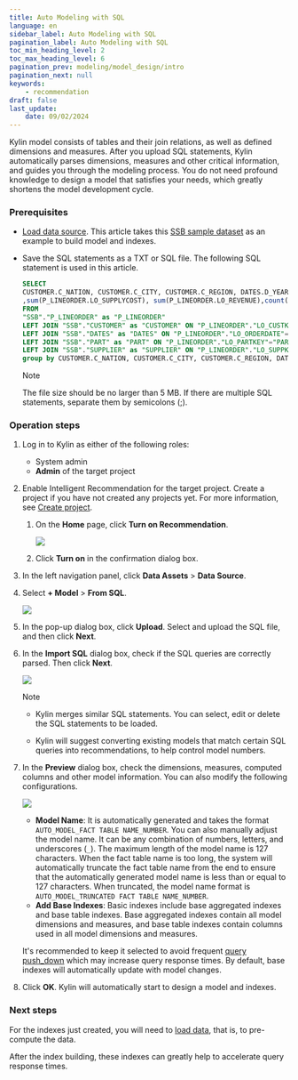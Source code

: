 ```yaml
---
title: Auto Modeling with SQL
language: en
sidebar_label: Auto Modeling with SQL
pagination_label: Auto Modeling with SQL
toc_min_heading_level: 2
toc_max_heading_level: 6
pagination_prev: modeling/model_design/intro
pagination_next: null
keywords:
    - recommendation
draft: false
last_update:
    date: 09/02/2024
---
```


Kylin model consists of tables and their join relations, as well as defined dimensions and measures. After you upload SQL statements, Kylin automatically parses dimensions, measures and other critical information, and guides you through the modeling process. You do not need profound knowledge to design a model that satisfies your needs, which greatly shortens the model development cycle. 

### **Prerequisites**

- [Load data source](../../datasource/intro.md). This article takes this [SSB sample dataset](../../quickstart/tutorial.md) as an example to build model and indexes. 

- Save the SQL statements as a TXT or SQL file. The following SQL statement is used in this article. 

  ```sql
  SELECT 
  CUSTOMER.C_NATION, CUSTOMER.C_CITY, CUSTOMER.C_REGION, DATES.D_YEAR, DATES.D_DATE, PART.P_BRAND
  ,sum(P_LINEORDER.LO_SUPPLYCOST), sum(P_LINEORDER.LO_REVENUE),count(1)
  FROM 
  "SSB"."P_LINEORDER" as "P_LINEORDER" 
  LEFT JOIN "SSB"."CUSTOMER" as "CUSTOMER" ON "P_LINEORDER"."LO_CUSTKEY"="CUSTOMER"."C_CUSTKEY"
  LEFT JOIN "SSB"."DATES" as "DATES" ON "P_LINEORDER"."LO_ORDERDATE"="DATES"."D_DATEKEY"
  LEFT JOIN "SSB"."PART" as "PART" ON "P_LINEORDER"."LO_PARTKEY"="PART"."P_PARTKEY"
  LEFT JOIN "SSB"."SUPPLIER" as "SUPPLIER" ON "P_LINEORDER"."LO_SUPPKEY"="SUPPLIER"."S_SUPPKEY"
  group by CUSTOMER.C_NATION, CUSTOMER.C_CITY, CUSTOMER.C_REGION, DATES.D_YEAR, DATES.D_DATE, PART.P_BRAND;
  ```

  > [!NOTE]
  >
  > The file size should be no larger than 5 MB. If there are multiple SQL statements, separate them by semicolons (;). 


### Operation steps

1. Log in to Kylin as either of the following roles: 
   - System admin 
   - **Admin** of the target project

2. Enable Intelligent Recommendation for the target project. Create a project if you have not created any projects yet. For more information, see [Create project](../../operations/project-managing/project_management.md). 
   1. On the **Home** page, click **Turn on Recommendation**. 

      ![](../auto_modeling/images/turn_on_rec.png)

   2. Click **Turn on** in the confirmation dialog box.

3. In the left navigation panel, click **Data Assets** > **Data Source**.

4. Select **+ Model** > **From SQL**. 

   ![](../auto_modeling/images/fromsql.png)

5. In the pop-up dialog box, click **Upload**. Select and upload the SQL file, and then click **Next**.

6. In the **Import SQL** dialog box, check if the SQL queries are correctly parsed. Then click **Next**. 

   ![](../auto_modeling/images/import_sql_en.png)

   > [!NOTE]
   >
   > - Kylin merges similar SQL statements. You can select, edit or delete the SQL statements to be loaded. 
   >
   > - Kylin will suggest converting existing models that match certain SQL queries into recommendations, to help control model numbers.

7. In the **Preview** dialog box, check the dimensions, measures, computed columns and other model information. You can also modify the following configurations.

   ![](../auto_modeling/images/preview_en.png)

   - **Model Name**: It is automatically generated and takes the format `AUTO_MODEL_FACT TABLE NAME_NUMBER`. You can also manually adjust the model name. It can be any combination of numbers, letters, and underscores (`_`).  The maximum length of the model name is 127 characters. When the fact table name is too long, the system will automatically truncate the fact table name from the end to ensure that the automatically generated model name is less than or equal to 127 characters. When truncated, the model name format is `AUTO_MODEL_TRUNCATED FACT TABLE NAME_NUMBER`.
   - **Add Base Indexes**: Basic indexes include base aggregated indexes and base table indexes. Base aggregated indexes contain all model dimensions and measures, and base table indexes contain columns used in all model dimensions and measures. 

   It's recommended to keep it selected to avoid frequent [query push_down](../../query/principles/push_down.md) which may increase query response times. By default, base indexes will automatically update with model changes. 

8. Click **OK**. Kylin will automatically start to design a model and indexes.

### Next steps 

For the indexes just created, you will need to [load data](../load_data/build_index.md), that is, to pre-compute the data.

After the index building, these indexes can greatly help to accelerate query response times.

